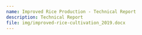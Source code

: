 ```yaml
---
name: Improved Rice Production - Technical Report
description: Technical Report
file: img/improved-rice-cultivation_2019.docx
---
```

